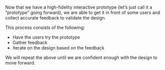 Now that we have a high-fidelity interactive prototype (let’s just call it a “prototype” going forward), we are able to get it in front of some users and collect accurate feedback to validate the design.

This process consists of the following:

- Have the users try the prototype
- Gather feedback
- Iterate on the design based on the feedback

We will repeat the above until we are confident enough with the design to move forward.
